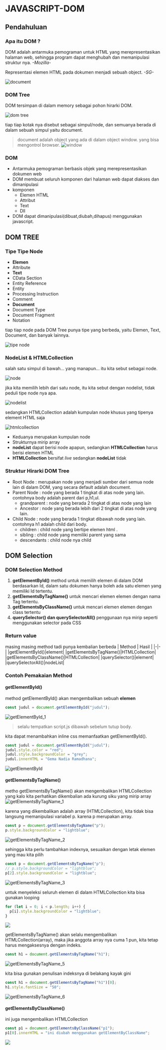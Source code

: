 # **JAVASCRIPT-DOM**

## Pendahuluan
### Apa itu DOM ?
DOM adalah antarmuka pemograman untuk HTML yang merepresentasikan halaman web, sehingga program dapat menghubah dan memanipulasi struktur nya.  *-Mozilla-*

Representasi elemen HTML pada dokumen menjadi sebuah object. *-SG-*

![document](image/../images/document.png)

### DOM Tree
DOM tersimpan di dalam memory sebagai pohon hirarki DOM. 

![dom tree](images/dom%20tree.png)

tiap tiap kotak nya disebut sebagai simpul/node, dan semuanya berada di dalam sebuah simpul yaitu document. 

>document adalah object yang ada di dalam object window. yang bisa mengontrol browser. 
![window](images/window.png)

### DOM
- Antarmuka pemograman berbasis objek yang merepresentasikan dokumen web
- DOM membuat seluruh komponen dari halaman web dapat diakses dan dimanipulasi
- komponen
  - Elemen HTML
  - Attribut
  - Text
  - Dll
- DOM dapat dimanipulasi(dibuat,diubah,dihapus) menggunakan javascript. 

## DOM TREE

### Tipe Tipe Node 
- **Elemen**
- Attribute
- **Text**
- CData Section
- Entity Reference
- Entity
- Processing Instruction
- Comment
- **Document**
- Document Type
- Document Fragment
- Notation

tiap tiap node pada DOM Tree punya tipe yang berbeda, yaitu Elemen, Text, Document, dan banyak lainnya.

![tipe node](images/tipe%20node.png)

### NodeList & HTMLCollection
salah satu simpul di bawah... yang manapun... itu kita sebut sebagai node. 

![node](images/node.png)

jika kita memilih lebih dari satu node, itu kita sebut dengan nodelist, tidak peduli tipe node nya apa.

![nodelist](images/nodelist.png)

sedangkan HTMLCollection adalah kumpulan node khusus yang tipenya element HTML saja

![htmlcollection](images/htmlcollection.png)

- Keduanya merupakan kumpulan node
- Strukturnya mirip array
- **nodeList** dapat berisi node apapun, sedangkan **HTMLCollection** harus berisi elemen HTML
-  **HTMLCollection** bersifat *live* sedangkan **nodeList** tidak

### Struktur Hirarki DOM Tree
- Root Node : merupakan node yang menjadi sumber dari semua node lain di dalam DOM, yang secara default adalah document.
- Parent Node : node yang berada 1 tingkat di atas node yang lain. contohnya body adalah parent dari p,h1,ul. 
  - grandparent : node yang berada 2 tingkat di atas node yang lain
  - Ancestor : node yang berada lebih dari 2 tingkat di atas node yang lain.
- Child Node : node yang berada 1 tingkat dibawah node yang lain. contohnya h1 adalah child dari body. 
  - children : child node yang bertipe elemen html . 
  - sibling : child node yang memiliki parent yang sama 
  - descendants : child node nya child

## DOM Selection

### DOM Selection Method
1. **getElementById()** method untuk memilih elemen di dalam DOM berdasarkan Id, dalam satu dokumen hanya boleh ada satu elemen yang memiliki Id tertentu. 
2. **getElementsByTagName()** untuk mencari elemen elemen dengan nama Tag tertentu. 
3. **getElementsByClassName()** untuk mencari elemen elemen dengan class tertentu
4. **querySelector() dan querySelectorAll()** penggunaan nya mirip seperti menggunakan selector pada CSS

### Return value
masing masing method tadi punya kembalian berbeda
| Method | Hasil |
|-|-|
|getElementById()|element|
|getElementsByTagName()|HTMLCollection|
|getElementsByClassName()|HTMLCollection|
|querySelector()|element|
|querySelectorAll()|nodeList|

### Contoh Pemakaian Method

#### getElementById()
method getElementById() akan mengembalikan sebuah **elemen**

```js
const judul = document.getElementById("judul");
```

![getElementById_1](images/getElementById_1.png)

>selalu tempatkan script.js dibawah sebelum tutup body. 

kita dapat menambahkan inline css memanfaatkan getElementById().

```js
const judul = document.getElementById("judul");
judul.style.color = "red";
judul.style.backgroundColor = "grey";
judul.innerHTML = "Gema Nadia Ramadhana";
```

![getElementById](images/getElementById_2.png)

#### getElementsByTagName()
metho getElementsByTagName() akan mengembalikan HTMLCollection yang kalo kita perhatikan dikembalian ada kurung siku yang mirip array
![getElementsByTagName_1](images/getElementsByTagName_1.png)

karena yang dikembalikan adalah array (HTMLCollection), kita tidak bisa langsung memanipulasi variabel p. karena p merupakan array. 

```js
const p = document.getElementsByTagName("p");
p.style.backgroundColor = "lightblue";
```

![getElementsByTagName_2](images/getElementsByTagName_2.png)

sehingga kita perlu tambahkan indexnya, sesuaikan dengan letak elemen yang mau kita pilih

```js
const p = document.getElementsByTagName("p");
// p.style.backgroundColor = "lightblue";
p[2].style.backgroundColor = "lightblue";
```

![getElementsByTagName_3](images/getElementsByTagName_3.png)

untuk menyeleksi seluruh elemen di dalam HTMLCollection kita bisa gunakan looping

```js
for (let i = 0; i < p.length; i++) {
  p[i].style.backgroundColor = "lightblue";
}
```

![](images/getElementsByTagName_4.png)

getElementsByTagName() akan selalu mengembalikan HTMLCollection(array), maka jika anggota array nya cuma 1 pun, kita tetap harus mengaksesnya dengan indeks.

```js
const h1 = document.getElementsByTagName("h1");
```

![getElementsByTagName_5](images/getElementsByTagName_5.png)

kita bisa gunakan penulisan indeksnya di belakang kayak gini
```js
const h1 = document.getElementsByTagName("h1")[0];
h1.style.fontSize = "50";
```

![getElementsByTagName_6](images/getElementsByTagName_6.png)

#### getElementsByClassName()
ini juga mengembalikan HTMLCollection

```js
const p1 = document.getElementsByClassName("p1");
p1[0].innerHTML = "ini diubah menggunakan getElementByClassName";
```

![](images/getElementsByTagName_7.png)
